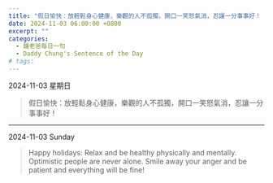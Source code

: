 ```yaml
---
title: "假日愉快：放輕鬆身心健康，樂觀的人不孤獨，開口一笑怒氣消，忍讓一分事事好！ <br> Happy holidays: Relax and be healthy physically and mentally. Optimistic people are never alone. Smile away your anger and be patient and everything will be fine!"
date: 2024-11-03 06:00:00 +0800
excerpt: ""
categories:
  - 鍾老爸每日一句
  - Daddy Chung's Sentence of the Day
# tags:
---
```


2024-11-03 星期日

> 假日愉快：放輕鬆身心健康，樂觀的人不孤獨，開口一笑怒氣消，忍讓一分事事好！

---

2024-11-03 Sunday

> Happy holidays: Relax and be healthy physically and mentally. Optimistic people are never alone. Smile away your anger and be patient and everything will be fine!
